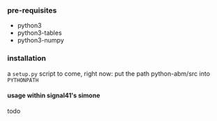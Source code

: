 ### pre-requisites ###

* python3
* python3-tables
* python3-numpy

### installation ###

a `setup.py` script to come, right now: put the path python-abm/src into `PYTHONPATH`

#### usage within signal41's simone ###

todo
